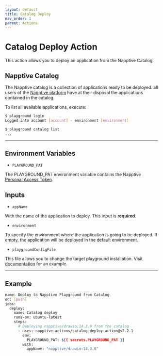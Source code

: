 ```yaml
---
layout: default
title: Catalog Deploy
nav_order: 1
parent: Actions
---
```


# Catalog Deploy Action

This action allows you to deploy an application from the Napptive Catalog.

## Napptive Catalog

The Napptive catalog is a collection of applications ready to be deployed. all users of the [Napptive platform](https://playground.napptive.dev) have at their disposal the applications contained in the catalog.

To list all available applications, execute:

```bash
$ playground login
Logged into account [account] - environment [environment]

$ playground catalog list
...
```

---

## Environment Variables

* `PLAYGROUND_PAT`

The PLAYGROUND_PAT environment variable contains the Napptive [Personal Access Token](../index.md/#personal-access-token).

## Inputs

* `appName`

With the name of the application to deploy. This input is **required**.

* `environment`

To specify the environment where the application is going to be deployed. If empty, the application will be deployed in the default environment.

* `playgroundConfigFile`

This file allows you to change the target playground installation. Visit [documentation](https://docs.napptive.com/playground/On_premise_configuration.html#configuration-file) for an example.

---

## Example

```bash
name: Deploy to Napptive Playground from Catalog
on: [push]
jobs:
  deploy:
    name: Catalog deploy
    runs-on: ubuntu-latest
    steps:
      # Deploying napptive/drawio:14.3.0 from the catalog
      - uses: napptive-actions/catalog-deploy-action@v2.2.1
        env:
          PLAYGROUND_PAT: ${{ secrets.PLAYGROUND_PAT }}
        with:
          appName: "napptive/drawio:14.3.0"
```
